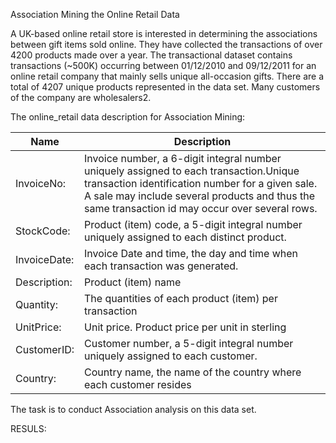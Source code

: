 Association Mining the Online Retail Data


A UK-based online retail store is interested in determining the associations between gift items sold online. 
They have collected the transactions of over 4200 products made over a year. 
The transactional dataset contains transactions (~500K) occurring between 01/12/2010 and 09/12/2011 for an online retail company that mainly sells unique all-occasion gifts. There are a total of 4207 unique products represented in the data set. Many customers of the company are wholesalers2.

The online_retail data description for Association Mining:

| Name     | Description |
| ---      | ---       |
| InvoiceNo: | Invoice number, a 6-digit integral number uniquely assigned to each transaction.Unique transaction identification number for a given sale. A sale may include several products and thus the same transaction id may occur over several rows.         |
| StockCode:     | Product (item) code, a 5-digit integral number uniquely assigned to each distinct product.       |
| InvoiceDate:     | Invoice Date and time, the day and time when each transaction was generated.       |
| Description:     | Product (item) name       |
| Quantity:     | The quantities of each product (item) per transaction      |
| UnitPrice:    | Unit price. Product price per unit in sterling      |
| CustomerID:    | Customer number, a 5-digit integral number uniquely assigned to each customer.     |
| Country:    | Country name, the name of the country where each customer resides   |


The task is to conduct Association analysis on this data set.


RESULS:

